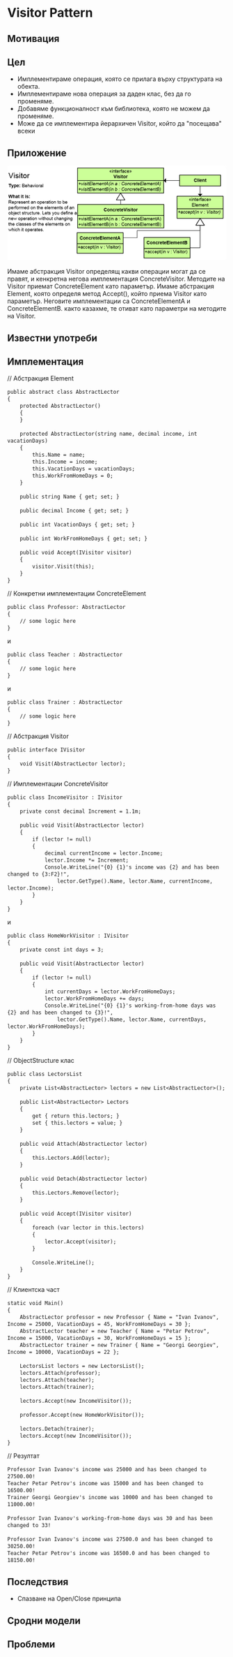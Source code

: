 # Visitor Pattern

## Мотивация

## Цел
* Имплементираме операция, която се прилага върху структурата на обекта.
* Имплементираме нова операция за даден клас, без да го променяме.
* Добавяме функционалност към библиотека, която не можем да променяме.
* Може да се имплементира йерархичен Visitor, който да "посещава" всеки


## Приложение
![](visitor.png)

Имаме абстракция Visitor определящ какви операции могат да се правят, и кенкретна негова имплементация ConcreteVisitor. Методите на Visitor приемат ConcreteElement като параметър.
Имаме абстракция Element, която определя метод Accept(), който приема Visitor като параметър. Неговите имплементации са ConcreteElementA и ConcreteElementB. както казахме, те отиват като параметри на методите на Visitor.

## Известни употреби


## Имплементация

// Абстракция Element

    public abstract class AbstractLector
    {
        protected AbstractLector()
        {
        }

        protected AbstractLector(string name, decimal income, int vacationDays)
        {
            this.Name = name;
            this.Income = income;
            this.VacationDays = vacationDays;
            this.WorkFromHomeDays = 0;
        }

        public string Name { get; set; }

        public decimal Income { get; set; }

        public int VacationDays { get; set; }

        public int WorkFromHomeDays { get; set; }

        public void Accept(IVisitor visitor)
        {
            visitor.Visit(this);
        }
    }

// Конкретни имплементации ConcreteElement

    public class Professor: AbstractLector
    {
		// some logic here
    }
и

    public class Teacher : AbstractLector
    {
		// some logic here
    }

и

    public class Trainer : AbstractLector
    {
		// some logic here
    }

// Абстракция Visitor

    public interface IVisitor
    {
        void Visit(AbstractLector lector);
    }

// Имплементации ConcreteVisitor

    public class IncomeVisitor : IVisitor
    {
        private const decimal Increment = 1.1m;

        public void Visit(AbstractLector lector)
        {
            if (lector != null)
            {
                decimal currentIncome = lector.Income;
                lector.Income *= Increment;
                Console.WriteLine("{0} {1}'s income was {2} and has been changed to {3:F2}!",
                    lector.GetType().Name, lector.Name, currentIncome, lector.Income);
            }
        }
    }
и

    public class HomeWorkVisitor : IVisitor
    {
        private const int days = 3;

        public void Visit(AbstractLector lector)
        {
            if (lector != null)
            {
                int currentDays = lector.WorkFromHomeDays;
                lector.WorkFromHomeDays += days;
                Console.WriteLine("{0} {1}'s working-from-home days was {2} and has been changed to {3}!",
                    lector.GetType().Name, lector.Name, currentDays, lector.WorkFromHomeDays);
            }
        }
    }

// ObjectStructure клас

    public class LectorsList
    {
        private List<AbstractLector> lectors = new List<AbstractLector>();

        public List<AbstractLector> Lectors
        {
            get { return this.lectors; }
            set { this.lectors = value; }
        }

        public void Attach(AbstractLector lector)
        {
            this.Lectors.Add(lector);
        }

        public void Detach(AbstractLector lector)
        {
            this.Lectors.Remove(lector);
        }

        public void Accept(IVisitor visitor)
        {
            foreach (var lector in this.lectors)
            {
                lector.Accept(visitor);
            }

            Console.WriteLine();
		}
	}
      

// Клиентска част

    static void Main()
    {
        AbstractLector professor = new Professor { Name = "Ivan Ivanov", Income = 25000, VacationDays = 45, WorkFromHomeDays = 30 };
        AbstractLector teacher = new Teacher { Name = "Petar Petrov", Income = 15000, VacationDays = 30, WorkFromHomeDays = 15 };
        AbstractLector trainer = new Trainer { Name = "Georgi Georgiev", Income = 10000, VacationDays = 22 };

        LectorsList lectors = new LectorsList();
        lectors.Attach(professor);
        lectors.Attach(teacher);
        lectors.Attach(trainer);

        lectors.Accept(new IncomeVisitor());

        professor.Accept(new HomeWorkVisitor());

        lectors.Detach(trainer);
        lectors.Accept(new IncomeVisitor());
    }

// Резултат

	Professor Ivan Ivanov's income was 25000 and has been changed to 27500.00!
	Teacher Petar Petrov's income was 15000 and has been changed to 16500.00!
	Trainer Georgi Georgiev's income was 10000 and has been changed to 11000.00!
	
	Professor Ivan Ivanov's working-from-home days was 30 and has been changed to 33!

	Professor Ivan Ivanov's income was 27500.0 and has been changed to 30250.00!
	Teacher Petar Petrov's income was 16500.0 and has been changed to 18150.00!

## Последствия
* Спазване на Open/Close принципа

## Сродни модели

## Проблеми





